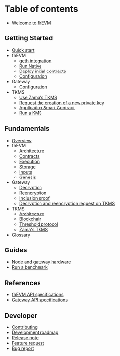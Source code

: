 # Table of contents

- [Welcome to fhEVM](README.md)

## Getting Started

- [Quick start](getting_started/quick_start.md)
- fhEVM
  - [geth integration](getting_started/fhevm/geth.md)
  - [Run Native](getting_started/fhevm/native.md)
  - [Deploy initial contracts](getting_started/fhevm/contracts.md)
  - [Configuration](getting_started/fhevm/configuration.md)
- Gateway
  - [Configuration](getting_started/gateway/configuration.md)
- TKMS
  - [Use Zama's TKMS](getting_started/tkms/zama.md)
  - [Request the creation of a new private key](getting_started/tkms/create.md)
  - [Application Smart Contract](getting_started/tkms/contract.md)
  - [Run a KMS](getting_started/tkms/run.md)

## Fundamentals

- [Overview](fundamentals/overview.md)
- fhEVM
  - [Architecture](fundamentals/fhevm/architecture.md)
  - [Contracts](fundamentals/fhevm/contracts.md)
  - [Execution](fundamentals/fhevm/execution.md)
  - [Storage](fundamentals/fhevm/storage.md)
  - [Inputs](fundamentals/fhevm/inputs.md)
  - [Genesis](fundamentals/fhevm/genesis.md)
- Gateway
  - [Decryption](fundamentals/gateway/decryption.md)
  - [Reencryption](fundamentals/gateway/reencryption.md)
  - [Inclusion proof](fundamentals/gateway/proof.md)
  - [Decryption and reencryption request on TKMS](fundamentals/gateway/asc.md)
- TKMS
  - [Architecture](fundamentals/tkms/architecture.md)
  - [Blockchain](fundamentals/tkms/blockchain.md)
  - [Threshold protocol](fundamentals/tkms/threshold.md)
  - [Zama's TKMS](fundamentals/tkms/zama.md)
- [Glossary](fundamentals/glossary.md)

## Guides

- [Node and gateway hardware](guides/hardware.md)
- [Run a benchmark](guides/benchmark.md)

## References

- [fhEVM API specifications](references/fhevm_api.md)
- [Gateway API specifications](references/gateway_api.md)

## Developer

- [Contributing](developer/contribute.md)
- [Development roadmap](developer/roadmap.md)
- [Release note](https://github.com/zama-ai/fhevm/releases)
- [Feature request](https://github.com/zama-ai/fhevm/issues/new)
- [Bug report](https://github.com/zama-ai/fhevm/issues/new)
